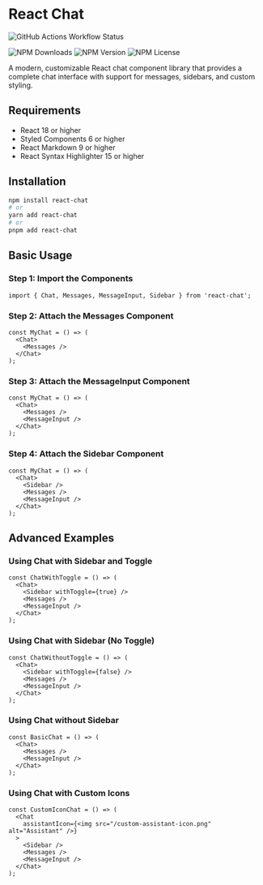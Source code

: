 # React Chat

![GitHub Actions Workflow Status](https://img.shields.io/github/actions/workflow/status/FunkyOz/react-chat/tests.yml)

![NPM Downloads](https://img.shields.io/npm/d18m/%40funkyoz%2Freact-chat)
![NPM Version](https://img.shields.io/npm/v/%40funkyoz%2Freact-chat)
![NPM License](https://img.shields.io/npm/l/%40funkyoz%2Freact-chat)

A modern, customizable React chat component library that provides a complete chat interface with support for messages, sidebars, and custom styling.

## Requirements

- React 18 or higher
- Styled Components 6 or higher
- React Markdown 9 or higher
- React Syntax Highlighter 15 or higher

## Installation

```bash
npm install react-chat
# or
yarn add react-chat
# or
pnpm add react-chat
```

## Basic Usage

### Step 1: Import the Components
```tsx
import { Chat, Messages, MessageInput, Sidebar } from 'react-chat';
```

### Step 2: Attach the Messages Component
```tsx
const MyChat = () => (
  <Chat>
    <Messages />
  </Chat>
);
```

### Step 3: Attach the MessageInput Component
```tsx
const MyChat = () => (
  <Chat>
    <Messages />
    <MessageInput />
  </Chat>
);
```

### Step 4: Attach the Sidebar Component
```tsx
const MyChat = () => (
  <Chat>
    <Sidebar />
    <Messages />
    <MessageInput />
  </Chat>
);
```

## Advanced Examples

### Using Chat with Sidebar and Toggle
```tsx
const ChatWithToggle = () => (
  <Chat>
    <Sidebar withToggle={true} />
    <Messages />
    <MessageInput />
  </Chat>
);
```

### Using Chat with Sidebar (No Toggle)
```tsx
const ChatWithoutToggle = () => (
  <Chat>
    <Sidebar withToggle={false} />
    <Messages />
    <MessageInput />
  </Chat>
);
```

### Using Chat without Sidebar
```tsx
const BasicChat = () => (
  <Chat>
    <Messages />
    <MessageInput />
  </Chat>
);
```

### Using Chat with Custom Icons
```tsx
const CustomIconChat = () => (
  <Chat
    assistantIcon={<img src="/custom-assistant-icon.png" alt="Assistant" />}
  >
    <Sidebar />
    <Messages />
    <MessageInput />
  </Chat>
);
```
